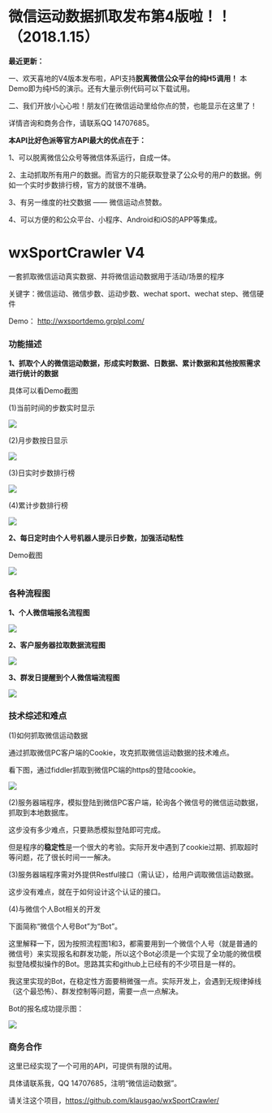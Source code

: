 # 微信运动数据抓取发布第4版啦！！（2018.1.15）

**最近更新：**

一、欢天喜地的V4版本发布啦，API支持**脱离微信公众平台的纯H5调用！** 本Demo即为纯H5的演示。还有大量示例代码可以下载试用。

二、我们开放小心心啦！朋友们在微信运动里给你点的赞，也能显示在这里了！

详情咨询和商务合作，请联系QQ 14707685。

**本API比好色派等官方API最大的优点在于：**

1、可以脱离微信公众号等微信体系运行，自成一体。

2、主动抓取所有用户的数据。而官方的只能获取登录了公众号的用户的数据。例如一个实时步数排行榜，官方的就很不准确。

3、有另一维度的社交数据 —— 微信运动点赞数。

4、可以方便的和公众平台、小程序、Android和iOS的APP等集成。

# wxSportCrawler V4
一套抓取微信运动真实数据、并将微信运动数据用于活动/场景的程序

关键字：微信运动、微信步数、运动步数、wechat sport、wechat step、微信硬件

Demo：
http://wxsportdemo.grplpl.com/

### 功能描述
**1、抓取个人的微信运动数据，形成实时数据、日数据、累计数据和其他按照需求进行统计的数据**

具体可以看Demo截图

(1)当前时间的步数实时显示

![](//dn-cnode.qbox.me/FtknJahVHz6mJCL9MjL5LOsrYnBU)


(2)月步数按日显示

![](//dn-cnode.qbox.me/FiB1opFZqjTEe2fPOgHrfnkddLiI)


(3)日实时步数排行榜

![](//dn-cnode.qbox.me/FhnBZbyxMy1jLpiYUlnh63vuwx3-)


(4)累计步数排行榜

![](//dn-cnode.qbox.me/FocGicpPFWds_LqVNegIerQ_Was1)


**2、每日定时由个人号机器人提示日步数，加强活动粘性**

Demo截图

![](//dn-cnode.qbox.me/FohyK-FBSbL5N-s68y5K6lH8WRh2)

### 各种流程图

**1、个人微信端报名流程图**

![](//dn-cnode.qbox.me/Fn1C6DJH-IhK_BH_019Rk44VlItZ)


**2、客户服务器拉取数据流程图**

![](//dn-cnode.qbox.me/Fn0gzn7Weo4JCv4O8ZHORsAaH-Io)


**3、群发日提醒到个人微信端流程图**

![](//dn-cnode.qbox.me/FsHwaZ6HKajmQgmQcXQBwtzRnLu5)


### 技术综述和难点

(1)如何抓取微信运动数据

通过抓取微信PC客户端的Cookie，攻克抓取微信运动数据的技术难点。

看下图，通过fiddler抓取到微信PC端的https的登陆cookie。

![](//dn-cnode.qbox.me/FtqlfporF4JnYR8iH8G5WAd9UFcC)


(2)服务器端程序，模拟登陆到微信PC客户端，轮询各个微信号的微信运动数据，抓取到本地数据库。

这步没有多少难点，只要熟悉模拟登陆即可完成。

但是程序的**稳定性**是一个很大的考验。实际开发中遇到了cookie过期、抓取超时等问题，花了很长时间一一解决。

(3)服务器端程序需对外提供Restful接口（需认证），给用户调取微信运动数据。

这步没有难点，就在于如何设计这个认证的接口。

(4)与微信个人Bot相关的开发

下面简称“微信个人号Bot”为“Bot”。

这里解释一下，因为按照流程图1和3，都需要用到一个微信个人号（就是普通的微信号）来实现报名和群发功能，所以这个Bot必须是一个实现了全功能的微信模拟登陆模拟操作的Bot。思路其实和github上已经有的不少项目是一样的。

我这里实现的Bot，在稳定性方面要稍微强一点。实际开发上，会遇到无规律掉线（这个最恐怖）、群发控制等问题，需要一点一点解决。

Bot的报名成功提示图：

![](//dn-cnode.qbox.me/FqTV5BCfjz5IYVEgW2NyKYJ5tSF1)


### 商务合作

这里已经实现了一个可用的API，可提供有限的试用。

具体请联系我，QQ 14707685，注明“微信运动数据”。

请关注这个项目，https://github.com/klausgao/wxSportCrawler/
